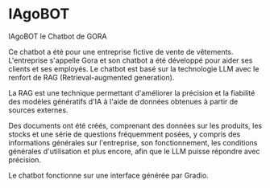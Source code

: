 # IAgoBOT
IAgoBOT le Chatbot de GORA


Ce chatbot a été pour une entreprise fictive de vente de vêtements. L'entreprise s'appelle Gora et son chatbot a été développé pour aider ses clients et ses employés. Le chatbot est basé sur la technologie LLM avec le renfort de RAG (Retrieval-augmented generation). 

La RAG est une technique permettant d'améliorer la précision et la fiabilité des modèles génératifs d'IA à l'aide de données obtenues à partir de sources externes.

Des documents ont été créés, comprenant des données sur les produits, les stocks et une série de questions fréquemment posées, y compris des informations générales sur l'entreprise, son fonctionnement, les conditions générales d'utilisation et plus encore, afin que le LLM puisse répondre avec précision.

Le chatbot fonctionne sur une interface générée par Gradio.
